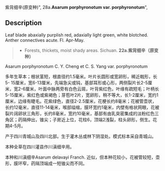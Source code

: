 紫背细辛(原变种)",
28a.**Asarum porphyronotum var. porphyronotum**",

## Description
Leaf blade abaxially purplish red, adaxially light green, white blotched. Anther connectives acute. Fl. Apr-May.

> * Forests, thickets, moist shady areas. Sichuan.
**22a.紫背细辛（原变种）**

Asarum porphyronotum C. Y. Cheng et C. S. Yang var. porphyronotum

多年生草本；根状茎短，根直径约1.5毫米。叶片长圆形或宽卵形，稀近戟形，长5- 15厘米，宽6-13厘米，先端急尖或钝，基部耳形或心形，两侧裂片长2-5厘米，宽2-6厘米，叶面中脉两旁有白色云斑，叶背紫红色，叶缘有疏短毛；叶柄长5-15厘米，紫红色或紫褐色；芽苞叶2片，宽卵形，稍不等大，长1-2厘米，宽约1厘米，边缘有睫毛。花紫绿色，直径2-2.5厘米，花梗长约8毫米；花被管壶状，长约12毫米，直径11-14毫米，喉部缢缩，膜环宽约1毫米，内壁有格状网眼，花被裂片阔卵状三角形，长约8毫米，宽约10毫米，基部有由乳突密集成的淡粉红色三角区；药隔伸出，锥尖；子房近上位，花柱6，顶端2浅裂，柱头卵形，侧生。花期4-5月。

产于四川青城山及四川北部。生于灌木丛或林下阴湿处。模式标本采自青城山。

本种全草在四川灌县作川滇细辛用。

本种和川滇细辛Asarum delavayi Franch. 近似，但本种花较小，花被管较短，壶形，膜环窄，药隔顶端成一短锥尖而不同。
